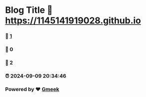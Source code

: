 # Blog Title :link: https://1145141919028.github.io 
### :page_facing_up: [1](https://1145141919028.github.io/tag.html) 
### :speech_balloon: 0 
### :hibiscus: 2 
### :alarm_clock: 2024-09-09 20:34:46 
### Powered by :heart: [Gmeek](https://github.com/Meekdai/Gmeek)
